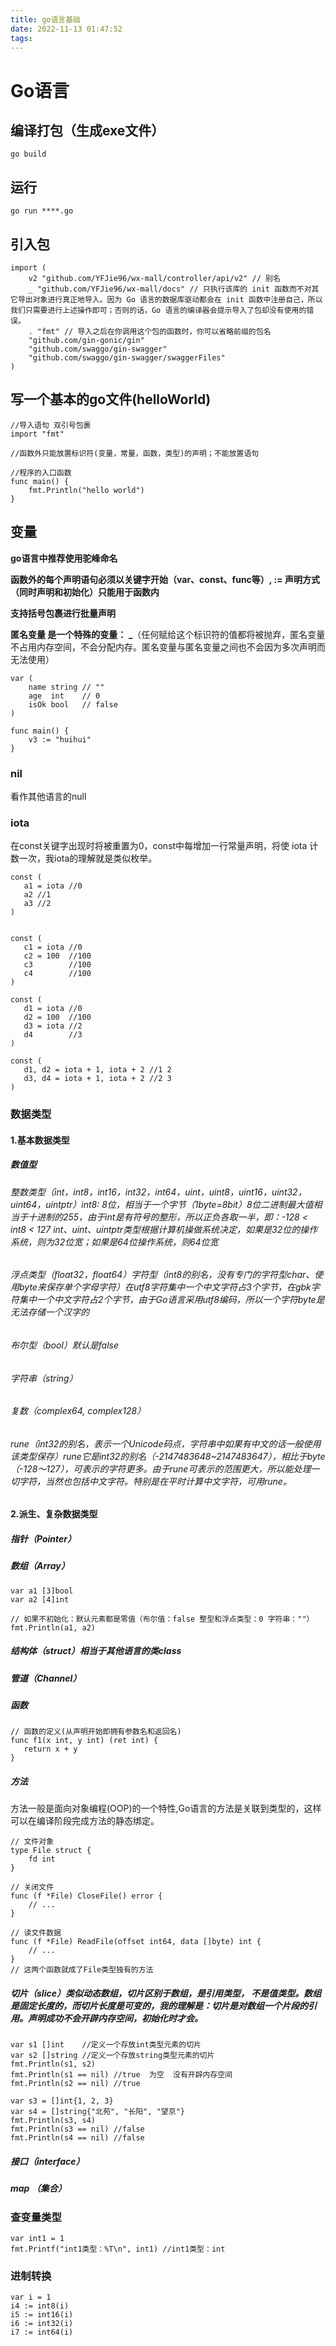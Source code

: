 ```yaml
---
title: go语言基础
date: 2022-11-13 01:47:52
tags:
---
```


# Go语言

## 编译打包（生成exe文件）
```
go build
```

## 运行
```
go run ****.go
```

## 引入包
```
import (
	v2 "github.com/YFJie96/wx-mall/controller/api/v2" // 别名
	_ "github.com/YFJie96/wx-mall/docs" // 只执行该库的 init 函数而不对其它导出对象进行真正地导入。因为 Go 语言的数据库驱动都会在 init 函数中注册自己，所以我们只需要进行上述操作即可；否则的话，Go 语言的编译器会提示导入了包却没有使用的错误。
	. "fmt" // 导入之后在你调用这个包的函数时，你可以省略前缀的包名
	"github.com/gin-gonic/gin"
	"github.com/swaggo/gin-swagger"
	"github.com/swaggo/gin-swagger/swaggerFiles"
)
```

## 写一个基本的go文件(helloWorld)
```
//导入语句 双引号包裹
import "fmt"

//函数外只能放置标识符(变量，常量，函数，类型)的声明；不能放置语句

//程序的入口函数
func main() {
    fmt.Println("hello world")
}
```

## 变量

**go语言中推荐使用驼峰命名**

**函数外的每个声明语句必须以关键字开始（var、const、func等）, := 声明方式（同时声明和初始化）只能用于函数内**

**支持括号包裹进行批量声明**

**匿名变量 是一个特殊的变量： _**（任何赋给这个标识符的值都将被抛弃，匿名变量不占用内存空间，不会分配内存。匿名变量与匿名变量之间也不会因为多次声明而无法使用）
```
var (
	name string // ""
	age  int    // 0
	isOk bool   // false
)

func main() {
    v3 := "huihui"
}
```
### nil
看作其他语言的null
### iota

在const关键字出现时将被重置为0，const中每增加一行常量声明，将使 iota 计数一次，我iota的理解就是类似枚举。

```
const (
   a1 = iota //0
   a2 //1
   a3 //2
)


const (
   c1 = iota //0
   c2 = 100  //100
   c3        //100
   c4        //100
)

const (
   d1 = iota //0
   d2 = 100  //100
   d3 = iota //2
   d4        //3
)

const (
   d1, d2 = iota + 1, iota + 2 //1 2
   d3, d4 = iota + 1, iota + 2 //2 3
)
```


### 数据类型

#### 1.基本数据类型

##### 数值型

###### 整数类型（int，int8，int16，int32，int64，uint，uint8，uint16，uint32，uint64，uintptr）int8: 8位，相当于一个字节（1byte=8bit）8位二进制最大值相当于十进制的255，由于int是有符号的整形，所以正负各取一半，即：-128 < int8 < 127 int、uint、uintptr类型根据计算机操做系统决定，如果是32位的操作系统，则为32位宽；如果是64位操作系统，则64位宽
###### 浮点类型（float32，float64）字符型（int8的别名，没有专门的字符型char、使用byte来保存单个字母字符）在utf8字符集中一个中文字符占3个字节，在gbk字符集中一个中文字符占2个字节，由于Go语言采用utf8编码，所以一个字符byte是无法存储一个汉字的
###### 布尔型（bool）默认是false
###### 字符串（string）
###### 复数（complex64, complex128）
###### rune（int32的别名，表示一个Unicode码点，字符串中如果有中文的话一般使用该类型保存）rune它是int32的别名（-2147483648~2147483647），相比于byte（-128～127），可表示的字符更多。由于rune可表示的范围更大，所以能处理一切字符，当然也包括中文字符。特别是在平时计算中文字符，可用rune。
#### 2.派生、复杂数据类型

##### 指针（Pointer）
##### 数组（Array）
```
var a1 [3]bool 
var a2 [4]int

// 如果不初始化：默认元素都是零值（布尔值：false 整型和浮点类型：0 字符串：""）
fmt.Println(a1, a2)
```
##### 结构体（struct）相当于其他语言的类class
##### 管道（Channel）
##### 函数
```
// 函数的定义(从声明开始即拥有参数名和返回名)
func f1(x int, y int) (ret int) {
   return x + y
}
```
##### 方法
方法一般是面向对象编程(OOP)的一个特性,Go语言的方法是关联到类型的，这样可以在编译阶段完成方法的静态绑定。
```
// 文件对象
type File struct {
    fd int
}

// 关闭文件
func (f *File) CloseFile() error {
    // ...
}

// 读文件数据
func (f *File) ReadFile(offset int64, data []byte) int {
    // ...
}
// 这两个函数就成了File类型独有的方法
```
##### 切片（slice）类似动态数组，切片区别于数组，是引用类型， 不是值类型。数组是固定长度的，而切片长度是可变的，我的理解是：切片是对数组一个片段的引用。声明成功不会开辟内存空间，初始化时才会。
```
var s1 []int    //定义一个存放int类型元素的切片
var s2 []string //定义一个存放string类型元素的切片
fmt.Println(s1, s2)
fmt.Println(s1 == nil) //true  为空  没有开辟内存空间
fmt.Println(s2 == nil) //true

var s3 = []int{1, 2, 3}
var s4 = []string{"北苑", "长阳", "望京"}
fmt.Println(s3, s4)
fmt.Println(s3 == nil) //false
fmt.Println(s4 == nil) //false
```
##### 接口（interface）
##### map （集合）

### 查变量类型

```
var int1 = 1
fmt.Printf("int1类型：%T\n", int1) //int1类型：int
```

### 进制转换
```
var i = 1
i4 := int8(i)
i5 := int16(i)
i6 := int32(i)
i7 := int64(i)
```

